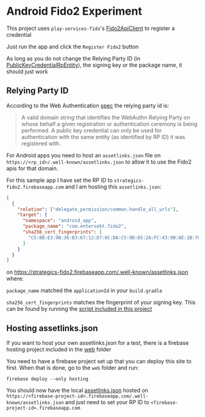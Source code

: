 # Android Fido2 Experiment

This project uses `play-services-fido`'s [Fido2ApiClient][1] to register a credential

Just run the app and click the `Register Fido2` button

As long as you do not change the Relying Party ID (in [PublicKeyCredentialRpEntity][2]), the signing key or the package
name, it should just work

## Relying Party ID

According to the Web Authentication [spec][3] the relying party id is:

> A valid domain string that identifies the WebAuthn Relying Party on whose behalf a given registration or authentication ceremony is being performed. A public key credential can only be used for authentication with the same entity (as identified by RP ID) it was registered with.

For Android apps you need to host an `assetlinks.json` file on `https://<rp_id>/.well-known/assetlinks.json` to allow it
to use the Fido2 apis for that domain.

For this sample app I have set the RP ID to `strategics-fido2.firebaseapp.com` and I am hosting this `assetlinks.json`:

```json
[
  {
    "relation": ["delegate_permission/common.handle_all_urls"],
    "target": {
      "namespace": "android_app",
      "package_name": "com.entersekt.fido2",
      "sha256_cert_fingerprints": [
        "C5:8B:E3:9B:36:B3:67:12:D7:0C:DA:C5:9D:65:2A:FC:43:9B:AE:1B:76:C9:7D:A1:7E:69:2B:7A:15:AB:27:96"
      ]
    }
  }
]
```

on <https://strategics-fido2.firebaseapp.com/.well-known/assetlinks.json> where:

`package_name` matched the `applicationId` in your `build.gradle`

`sha256_cert_fingerprints` matches the fingerprint of your signing key. This can be found by running the [script
included in this project][4]

## Hosting assetlinks.json

If you want to host your own assetlinks.json for a test, there is a firebase hosting project included in the [web][5] folder

You need to have a firebase project set up that you can deploy this site to first. When that is done, go to the `web` folder and run:

```console
firebase deploy --only hosting
```

You should now have the local [assetlinks.json][6] hosted on `https://<firebase-project-id>.firebaseapp.com/.well-known/assetlinks.json` and just need to set your RP ID to `<firebase-project-id>.firebaseapp.com`

[1]: https://developers.google.com/android/reference/com/google/android/gms/fido/fido2/Fido2ApiClient
[2]: https://developers.google.com/android/reference/com/google/android/gms/fido/fido2/api/common/PublicKeyCredentialRpEntity
[3]: https://www.w3.org/TR/webauthn/#relying-party-identifier
[4]: ./scripts/get_cert_fingerprint.sh
[5]: ./web
[6]: ./web/public/.well-known/assetlinks.json